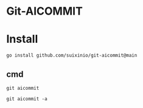 # Git-AICOMMIT


# Install

```
go install github.com/suixinio/git-aicommit@main
```

## cmd

```
git aicommit
```

```
git aicommit -a
```
